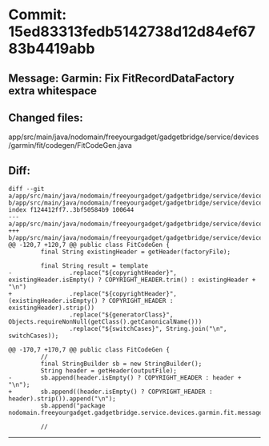 # Commit: 15ed83313fedb5142738d12d84ef6783b4419abb
## Message: Garmin: Fix FitRecordDataFactory extra whitespace
## Changed files:
app/src/main/java/nodomain/freeyourgadget/gadgetbridge/service/devices/garmin/fit/codegen/FitCodeGen.java

## Diff:
```
diff --git a/app/src/main/java/nodomain/freeyourgadget/gadgetbridge/service/devices/garmin/fit/codegen/FitCodeGen.java b/app/src/main/java/nodomain/freeyourgadget/gadgetbridge/service/devices/garmin/fit/codegen/FitCodeGen.java
index f124412ff7..3bf50584b9 100644
--- a/app/src/main/java/nodomain/freeyourgadget/gadgetbridge/service/devices/garmin/fit/codegen/FitCodeGen.java
+++ b/app/src/main/java/nodomain/freeyourgadget/gadgetbridge/service/devices/garmin/fit/codegen/FitCodeGen.java
@@ -120,7 +120,7 @@ public class FitCodeGen {
         final String existingHeader = getHeader(factoryFile);
 
         final String result = template
-                .replace("${copyrightHeader}", existingHeader.isEmpty() ? COPYRIGHT_HEADER.trim() : existingHeader + "\n")
+                .replace("${copyrightHeader}", (existingHeader.isEmpty() ? COPYRIGHT_HEADER : existingHeader).strip())
                 .replace("${generatorClass}", Objects.requireNonNull(getClass().getCanonicalName()))
                 .replace("${switchCases}", String.join("\n", switchCases));
 
@@ -170,7 +170,7 @@ public class FitCodeGen {
         //
         final StringBuilder sb = new StringBuilder();
         String header = getHeader(outputFile);
-        sb.append(header.isEmpty() ? COPYRIGHT_HEADER : header + "\n");
+        sb.append((header.isEmpty() ? COPYRIGHT_HEADER : header).strip()).append("\n");
         sb.append("package nodomain.freeyourgadget.gadgetbridge.service.devices.garmin.fit.messages;\n\n");
 
         //
```
-----------------------------------

